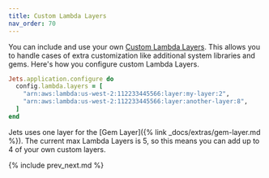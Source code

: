 ```yaml
---
title: Custom Lambda Layers
nav_order: 70
---
```


You can include and use your own [Custom Lambda Layers](https://docs.aws.amazon.com/lambda/latest/dg/configuration-layers.html). This allows you to handle cases of extra customization like additional system libraries and gems.  Here's how you configure custom Lambda Layers.

```ruby
Jets.application.configure do
  config.lambda.layers = [
    "arn:aws:lambda:us-west-2:112233445566:layer:my-layer:2",
    "arn:aws:lambda:us-west-2:112233445566:layer:another-layer:8",
  ]
end
```

Jets uses one layer for the [Gem Layer]({% link _docs/extras/gem-layer.md %}). The current max Lambda Layers is 5, so this means you can add up to 4 of your own custom layers.

{% include prev_next.md %}